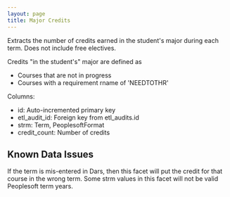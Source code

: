 ```yaml
---
layout: page
title: Major Credits
---
```


Extracts the number of credits earned in the student's major during each term. Does not include free electives.

Credits "in the student's" major are defined as

- Courses that are not in progress
- Courses with a requirement rname of 'NEEDTOTHR'

Columns:

- id: Auto-incremented primary key
- etl_audit_id: Foreign key from etl_audits.id
- strm: Term, PeoplesoftFormat
- credit_count: Number of credits

## Known Data Issues

If the term is mis-entered in Dars, then this facet will put the credit for that course in the wrong term. Some strm values in this facet will not be valid Peoplesoft term years.
